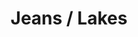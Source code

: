 ---
ee_id_thing: '4338'
site: '1'
type: '2'
inv_num: 2015-061
add_credit:
url: 2015-061-jeans-lakes
title: Jeans / Lakes
year: '2016'
display_year: '2016'
medium: 1920x1080 H.264/MPEG-4 Part 10 looped digital file (from 11 lossless TIFS),
  media player, 65–75” flatscreen, armature, various cables
dims: Dimensions variable
pitch:
ps:
live_url:
youtube:
https://github.com/coryarcangel/alu:
imgs: jeans-lakes-2015-061-full-database-ih.jpg
subheading:
download:
commission:
related:
layout: things-i-made
---